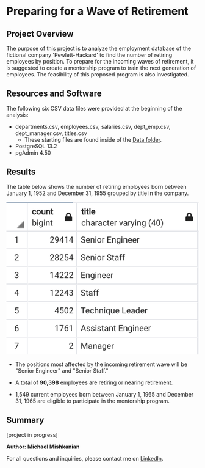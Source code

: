 # Preparing for a Wave of Retirement

## Project Overview
The purpose of this project is to analyze the employment database of the fictional company 'Pewlett-Hackard' to find the number of retiring employees by position. To prepare for the incoming waves of retirement, it is suggested to create a mentorship program to train the next generation of employees. The feasibility of this proposed program is also investigated.

## Resources and Software
The following six CSV data files were provided at the beginning of the analysis: 
- departments.csv, employees.csv, salaries.csv, dept_emp.csv, dept_manager.csv, titles.csv
  - These starting files are found inside of the [Data folder](https://github.com/Mishkanian/Pewlett-Hackard-Analysis/tree/main/Data).
- PostgreSQL 13.2
- pgAdmin 4.50

## Results

The table below shows the number of retiring employees born between January 1, 1952 and December 31, 1955 grouped by title in the company.

![retiring_titles](https://github.com/Mishkanian/Pewlett-Hackard-Analysis/blob/main/Query%20Images/retiring_titles.png)

- The positions most affected by the incoming retirement wave will be "Senior Engineer" and "Senior Staff."

- A total of **90,398** employees are retiring or nearing retirement.

- 1,549 current employees born between January 1, 1965 and December 31, 1965 are eligible to participate in the mentorship program.

## Summary

[project in progress]

**Author: Michael Mishkanian**  

For all questions and inquiries, please contact me on [LinkedIn](https://www.linkedin.com/in/michaelmishkanian/).
